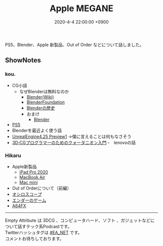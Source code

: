 ﻿---
actor_ids:
  - kou
  - hikaru
audio_file_path: /audio/24.mp3
audio_file_size: 41.5MB
date: 2020-4-4 22:00:00 +0900
description: PS5、Blender、Apple 新製品、Out of Order などについて話しました。
duration: "90:57"
layout: article
title: 24. Apple MEGANE
---

PS5、Blender、Apple 新製品、Out of Order などについて話しました。

## ShowNotes
### kou.
- CG小話
    - なぜBlenderは無料なのか 
        - [Blender(Wiki)](https://ja.wikipedia.org/wiki/Blender)
        - [BlenderFoundation](https://ja.wikipedia.org/wiki/Blender_Foundation)
        - [Blenderの歴史](https://docs.blender.org/manual/ja/dev/getting_started/about/history.html) 
        - おまけ
            - [Blender](https://togetter.com/li/1380261)
- [PS5](https://gigazine.net/news/20200319-playstation-5-xbox-series-x-nintendo-switch/)
- Blenderを最近よく使う話
- [UnrealEngine4.25 Preview1](https://forums.unrealengine.com/unreal-engine/announcements-and-releases/1728453-unreal-engine-4-25-preview)
    →僕に言えることは何もなさそう
- [3D‐CGプログラマーのためのクォータニオン入門](https://www.amazon.co.jp/dp/4777510166)
-　lenovoの話

### Hikaru

- Apple新製品
    - [iPad Pro 2020](https://www.apple.com/jp/ipad-pro/)
    - [MacBook Air](https://www.apple.com/jp/macbook-air/)
    - [Mac mini](https://www.apple.com/jp/mac-mini/)
- Out of Orderについて（前編）
- [オシロスコープ](https://siglent.jp/sl/sds1000x-e-series/)
- [エンダーのゲーム](https://www.amazon.co.jp/dp/B00H38N9XW)
- [A64FX](https://github.com/fujitsu/A64FX)

---

Empty Attribute は 3DCG 、コンピュータハード、ソフト 、ガジェットなどについて話すテック系Podcastです。  
Twitterハッシュタグは [#EA_NET](https://twitter.com/intent/tweet?hashtags=EA_Net) です。  
コメントお待ちしております。